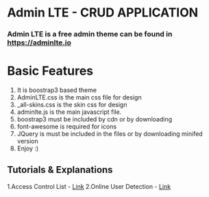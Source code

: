 # Admin LTE - CRUD APPLICATION

### Admin LTE is a free admin theme can be found in https://adminlte.io

# Basic Features

1.  It is boostrap3 based theme
2.  AdminLTE.css is the main css file for design
3.  \_all-skins.css is the skin css for design
4.  adminlte.js is the main javascript file.
5.  boostrap3 must be included by cdn or by downloading
6.  font-awesome is required for icons
7.  JQuery is must be included in the files or by downloading minifed version
8.  Enjoy :)

## Tutorials & Explanations

1.Access Control List - [Link](tutorials/acl.md)
2.Online User Detection - [Link](tutorials/oud.md)

